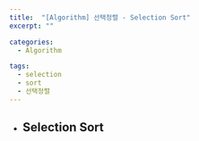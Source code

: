 ```yaml
---
title:  "[Algorithm] 선택정렬 - Selection Sort"
excerpt: ""

categories:
  - Algorithm

tags:
  - selection
  - sort
  - 선택정렬
---
```


- ## Selection Sort

  

  

  

